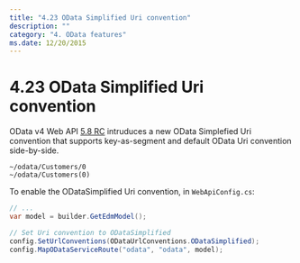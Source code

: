 ```yaml
---
title: "4.23 OData Simplified Uri convention"
description: ""
category: "4. OData features"
ms.date: 12/20/2015
---
```

# 4.23 OData Simplified Uri convention

OData v4 Web API [5.8 RC](https://www.nuget.org/packages/Microsoft.AspNet.OData/5.8.0-rc) 
intruduces a new OData Simplefied Uri convention that supports key-as-segment and default OData Uri convention side-by-side.

```Text
~/odata/Customers/0
~/odata/Customers(0)
```

To enable the ODataSimplified Uri convention, in `WebApiConfig.cs`:
```C#
// ...
var model = builder.GetEdmModel();

// Set Uri convention to ODataSimplified
config.SetUrlConventions(ODataUrlConventions.ODataSimplified);
config.MapODataServiceRoute("odata", "odata", model);
```
